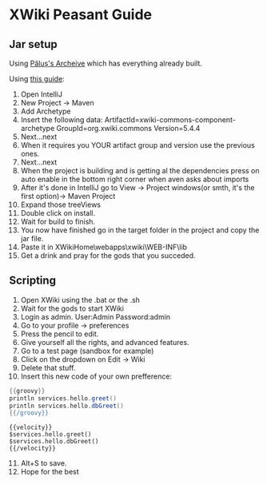 XWiki Peasant Guide
===================
Jar setup
---------
Using [Păluș's Archeive](https://drive.google.com/file/d/171qbJabC5yGO3qu8Ug3uexm9tAi6yjHw/view?usp=sharing) which has everything already built.


Using [this guide](http://www.xwiki.org/xwiki/bin/view/Documentation/DevGuide/Tutorials/WritingComponents/):


1. Open IntelliJ
2. New Project -> Maven
3. Add Archetype
4. Insert the following data:
ArtifactId=xwiki-commons-component-archetype
GroupId=org.xwiki.commons
Version=5.4.4
5. Next...next
6. When it requires you YOUR artifact group and version use the previous ones.
7. Next...next
8. When the project is building and is getting al the dependencies press on auto enable in the bottom right corner when aven asks about imports
9. After it's done in IntelliJ go to View -> Project windows(or smth, it's the first option)-> Maven Project
10. Expand those treeViews
11. Double click on install.
12. Wait for build to finish.
13. You now have finished go in the target folder in the project and copy the jar file.
14. Paste it in XWikiHome\webapps\xwiki\WEB-INF\lib
15. Get a drink and pray for the gods that you succeded.

Scripting
-----------
1. Open XWiki using the .bat or the .sh
2. Wait for the gods to start XWiki
3. Login as admin. User:Admin Password:admin
4. Go to your profile -> preferences
5. Press the pencil to edit.
6. Give yourself all the rights, and advanced features.
7. Go to a test page (sandbox for example)
8. Click on the dropdown on Edit -> Wiki
9. Delete that stuff.
10. Insert this new code of your own prefference:
```groovy
{{groovy}}
println services.hello.greet()
println services.hello.dbGreet()
{{/groovy}}
```
```velocity
{{velocity}}
$services.hello.greet()
$services.hello.dbGreet()
{{/velocity}}
```
11. Alt+S to save.
12. Hope for the best